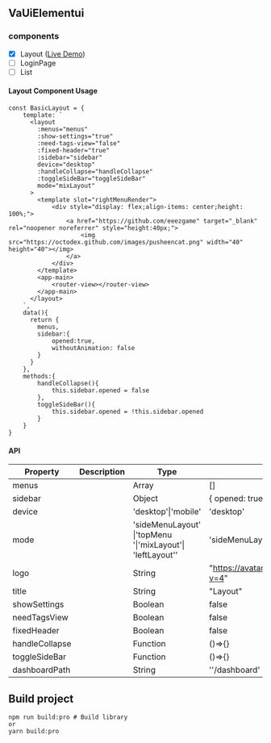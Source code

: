 ## VaUiElementui

### components

- [x] Layout ([Live Demo](https://eeezgame.github.io/VaUiElementui/layout-demo.html))
- [ ] LoginPage
- [ ] List

#### Layout Component Usage

```vue
const BasicLayout = {
    template: `
      <layout
        :menus="menus"
        :show-settings="true"
        :need-tags-view="false"
        :fixed-header="true"
        :sidebar="sidebar"
        device="desktop"
        :handleCollapse="handleCollapse"
        :toggleSideBar="toggleSideBar"
        mode="mixLayout"
      >
        <template slot="rightMenuRender">
            <div style="display: flex;align-items: center;height: 100%;">
                <a href="https://github.com/eeezgame" target="_blank" rel="noopener noreferrer" style="height:40px;">
                    <img src="https://octodex.github.com/images/pusheencat.png" width="40" height="40"></img>   
                </a>
            </div>
        </template>
        <app-main>
            <router-view></router-view>
        </app-main>
      </layout>
    `,
    data(){
      return {
        menus,
        sidebar:{
            opened:true,
            withoutAnimation: false
        }
      }
    },
    methods:{
        handleCollapse(){
            this.sidebar.opened = false
        },
        toggleSideBar(){
            this.sidebar.opened = !this.sidebar.opened
        }
    }
}
```

#### API

| Property       | Description | Type                                                       | Default Value                                          |
| -------------- | ----------- | ---------------------------------------------------------- | ------------------------------------------------------ |
| menus          |             | Array                                                      | []                                                     |
| sidebar        |             | Object                                                     | {   opened: true,   withoutAnimation: false, };        |
| device         |             | 'desktop'\|'mobile'                                        | 'desktop'                                              |
| mode           |             | 'sideMenuLayout' \|'topMenu '\|'mixLayout'\| 'leftLayout'' | 'sideMenuLayout'                                       |
| logo           |             | String                                                     | "https://avatars.githubusercontent.com/u/63237008?v=4" |
| title          |             | String                                                     | "Layout"                                               |
| showSettings   |             | Boolean                                                    | false                                                  |
| needTagsView   |             | Boolean                                                    | false                                                  |
| fixedHeader    |             | Boolean                                                    | false                                                  |
| handleCollapse |             | Function                                                   | ()=>{}                                                 |
| toggleSideBar  |             | Function                                                   | ()=>{}                                                 |
| dashboardPath  |             | String                                                     | ''/dashboard'                                          |



## Build project

```
npm run build:pro # Build library
or
yarn build:pro 
```